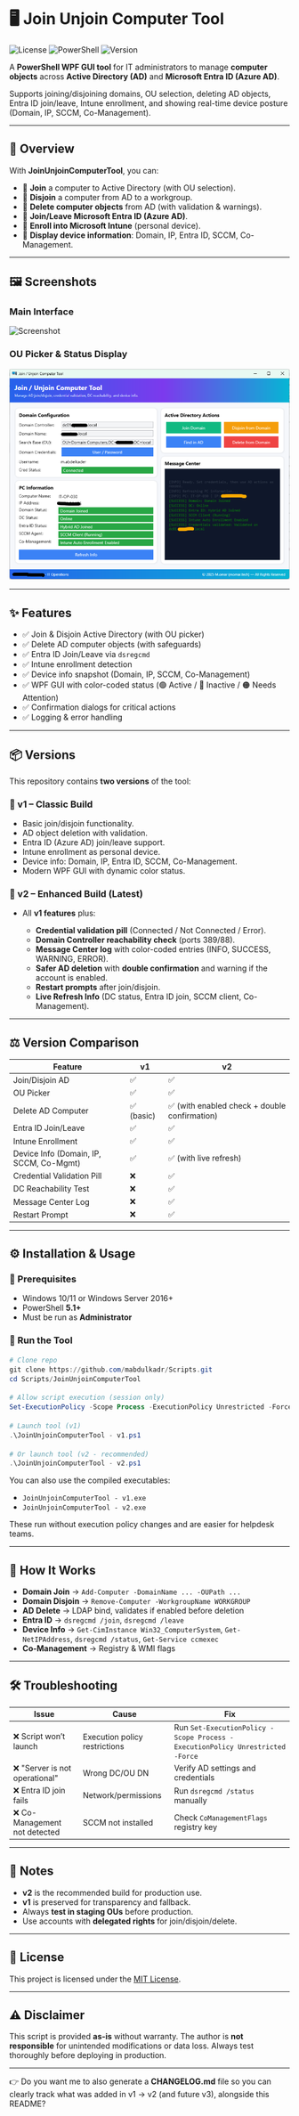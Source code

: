 

# 🖥️ Join Unjoin Computer Tool

![License](https://img.shields.io/badge/license-MIT-blue.svg)
![PowerShell](https://img.shields.io/badge/powershell-5.1%2B-blue.svg)
![Version](https://img.shields.io/badge/latest-v2.5-green.svg)

A **PowerShell WPF GUI tool** for IT administrators to manage **computer objects** across **Active Directory (AD)** and **Microsoft Entra ID (Azure AD)**.

Supports joining/disjoining domains, OU selection, deleting AD objects, Entra ID join/leave, Intune enrollment, and showing real-time device posture (Domain, IP, SCCM, Co-Management).

---

## 🚀 Overview

With **JoinUnjoinComputerTool**, you can:

* 🔹 **Join** a computer to Active Directory (with OU selection).
* 🔹 **Disjoin** a computer from AD to a workgroup.
* 🔹 **Delete computer objects** from AD (with validation & warnings).
* 🔹 **Join/Leave Microsoft Entra ID (Azure AD)**.
* 🔹 **Enroll into Microsoft Intune** (personal device).
* 🔹 **Display device information**: Domain, IP, Entra ID, SCCM, Co-Management.

---

## 🖼️ Screenshots

### Main Interface

![Screenshot](./Screenshot.png)

### OU Picker & Status Display

![Screenshot2](./Screenshot2.png)

---

## ✨ Features

* ✅ Join & Disjoin Active Directory (with OU picker)
* ✅ Delete AD computer objects (with safeguards)
* ✅ Entra ID Join/Leave via `dsregcmd`
* ✅ Intune enrollment detection
* ✅ Device info snapshot (Domain, IP, SCCM, Co-Management)
* ✅ WPF GUI with color-coded status (🟢 Active / 🔴 Inactive / 🟠 Needs Attention)
* ✅ Confirmation dialogs for critical actions
* ✅ Logging & error handling

---

## 📦 Versions

This repository contains **two versions** of the tool:

### 🔹 v1 – Classic Build

* Basic join/disjoin functionality.
* AD object deletion with validation.
* Entra ID (Azure AD) join/leave support.
* Intune enrollment as personal device.
* Device info: Domain, IP, Entra ID, SCCM, Co-Management.
* Modern WPF GUI with dynamic color status.

### 🔹 v2 – Enhanced Build (Latest)

* All **v1 features** plus:

  * **Credential validation pill** (Connected / Not Connected / Error).
  * **Domain Controller reachability check** (ports 389/88).
  * **Message Center log** with color-coded entries (INFO, SUCCESS, WARNING, ERROR).
  * **Safer AD deletion** with **double confirmation** and warning if the account is enabled.
  * **Restart prompts** after join/disjoin.
  * **Live Refresh Info** (DC status, Entra ID join, SCCM client, Co-Management).

---

## ⚖️ Version Comparison

| Feature                                 | v1        | v2                                           |
| --------------------------------------- | --------- | -------------------------------------------- |
| Join/Disjoin AD                         | ✅         | ✅                                            |
| OU Picker                               | ✅         | ✅                                            |
| Delete AD Computer                      | ✅ (basic) | ✅ (with enabled check + double confirmation) |
| Entra ID Join/Leave                     | ✅         | ✅                                            |
| Intune Enrollment                       | ✅         | ✅                                            |
| Device Info (Domain, IP, SCCM, Co-Mgmt) | ✅         | ✅ (with live refresh)                        |
| Credential Validation Pill              | ❌         | ✅                                            |
| DC Reachability Test                    | ❌         | ✅                                            |
| Message Center Log                      | ❌         | ✅                                            |
| Restart Prompt                          | ❌         | ✅                                            |

---

## ⚙️ Installation & Usage

### 🔹 Prerequisites

* Windows 10/11 or Windows Server 2016+
* PowerShell **5.1+**
* Must be run as **Administrator**

### 🔹 Run the Tool

```powershell
# Clone repo
git clone https://github.com/mabdulkadr/Scripts.git
cd Scripts/JoinUnjoinComputerTool

# Allow script execution (session only)
Set-ExecutionPolicy -Scope Process -ExecutionPolicy Unrestricted -Force

# Launch tool (v1)
.\JoinUnjoinComputerTool - v1.ps1

# Or launch tool (v2 - recommended)
.\JoinUnjoinComputerTool - v2.ps1
```

You can also use the compiled executables:

* `JoinUnjoinComputerTool - v1.exe`
* `JoinUnjoinComputerTool - v2.exe`

These run without execution policy changes and are easier for helpdesk teams.

---

## 🧰 How It Works

* **Domain Join** → `Add-Computer -DomainName ... -OUPath ...`
* **Domain Disjoin** → `Remove-Computer -WorkgroupName WORKGROUP`
* **AD Delete** → LDAP bind, validates if enabled before deletion
* **Entra ID** → `dsregcmd /join`, `dsregcmd /leave`
* **Device Info** → `Get-CimInstance Win32_ComputerSystem`, `Get-NetIPAddress`, `dsregcmd /status`, `Get-Service ccmexec`
* **Co-Management** → Registry & WMI flags

---

## 🛠️ Troubleshooting

| Issue                         | Cause                         | Fix                                                                           |
| ----------------------------- | ----------------------------- | ----------------------------------------------------------------------------- |
| ❌ Script won’t launch         | Execution policy restrictions | Run `Set-ExecutionPolicy -Scope Process -ExecutionPolicy Unrestricted -Force` |
| ❌ "Server is not operational" | Wrong DC/OU DN                | Verify AD settings and credentials                                            |
| ❌ Entra ID join fails         | Network/permissions           | Run `dsregcmd /status` manually                                               |
| ❌ Co-Management not detected  | SCCM not installed            | Check `CoManagementFlags` registry key                                        |

---

## 📌 Notes

* **v2** is the recommended build for production use.
* **v1** is preserved for transparency and fallback.
* Always **test in staging OUs** before production.
* Use accounts with **delegated rights** for join/disjoin/delete.

---

## 📄 License

This project is licensed under the [MIT License](https://opensource.org/licenses/MIT).

---

## ⚠️ Disclaimer

This script is provided **as-is** without warranty.
The author is **not responsible** for unintended modifications or data loss.
Always test thoroughly before deploying in production.

---

👉 Do you want me to also generate a **CHANGELOG.md** file so you can clearly track what was added in v1 → v2 (and future v3), alongside this README?
